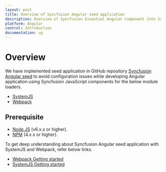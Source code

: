 ```yaml
---
layout: post
title: Overview of Syncfusion Angular seed application
description: Overview of Syncfusion Essential Angular component into SystemJS and Webpack loader..
platform: Angular
control: Introduction
documentation: ug
---
```



# Overview

We have implemented seed application in GitHub repository [Syncfusion Angular seed](https://github.com/syncfusion/angular2-seeds) to avoid configuration issues while developing Angular application using Syncfusion JavaScript components for the below module loaders.

* [SystemJS](https://github.com/systemjs/systemjs)
* [Webpack](https://github.com/webpack/webpack)

## Prerequisite

* [Node JS](https://nodejs.org/en/) (v6.x.x or higher).  
* [NPM](https://docs.npmjs.com/getting-started/installing-node#install-npm--manage-npm-versions) (4.x.x or higher).

To get deep understanding about Syncfusion Angular seed application with SystemJS and Webpack, refer below links.

* [Webpack Getting started](/angular/gettingstarted/getting-started-webpack "Getting started with Webpack")
* [SystemJS Getting started](/angular/gettingstarted/getting-started-systemjs "Getting started with SystemJS")
